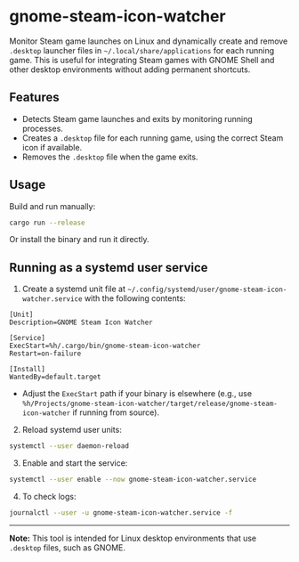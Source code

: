 # gnome-steam-icon-watcher

Monitor Steam game launches on Linux and dynamically create and remove `.desktop` launcher files in `~/.local/share/applications` for each running game. This is useful for integrating Steam games with GNOME Shell and other desktop environments without adding permanent shortcuts.

## Features
- Detects Steam game launches and exits by monitoring running processes.
- Creates a `.desktop` file for each running game, using the correct Steam icon if available.
- Removes the `.desktop` file when the game exits.

## Usage

Build and run manually:
```sh
cargo run --release
```

Or install the binary and run it directly.

## Running as a systemd user service

1. Create a systemd unit file at `~/.config/systemd/user/gnome-steam-icon-watcher.service` with the following contents:

```
[Unit]
Description=GNOME Steam Icon Watcher

[Service]
ExecStart=%h/.cargo/bin/gnome-steam-icon-watcher
Restart=on-failure

[Install]
WantedBy=default.target
```

- Adjust the `ExecStart` path if your binary is elsewhere (e.g., use `%h/Projects/gnome-steam-icon-watcher/target/release/gnome-steam-icon-watcher` if running from source).

2. Reload systemd user units:
```sh
systemctl --user daemon-reload
```

3. Enable and start the service:
```sh
systemctl --user enable --now gnome-steam-icon-watcher.service
```

4. To check logs:
```sh
journalctl --user -u gnome-steam-icon-watcher.service -f
```

---

**Note:** This tool is intended for Linux desktop environments that use `.desktop` files, such as GNOME.
